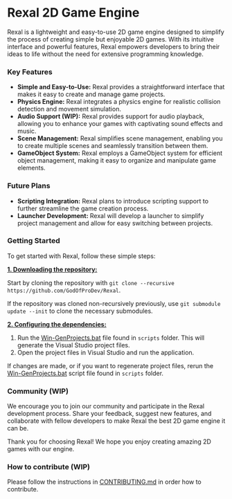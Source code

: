 # Rexal 2D Game Engine

Rexal is a lightweight and easy-to-use 2D game engine designed to simplify the process of creating simple but enjoyable 2D games. With its intuitive interface and powerful features, Rexal empowers developers to bring their ideas to life without the need for extensive programming knowledge.

### Key Features

* **Simple and Easy-to-Use:** Rexal provides a straightforward interface that makes it easy to create and manage game projects.
* **Physics Engine:** Rexal integrates a physics engine for realistic collision detection and movement simulation.
* **Audio Support (WIP):** Rexal provides support for audio playback, allowing you to enhance your games with captivating sound effects and music.
* **Scene Management:** Rexal simplifies scene management, enabling you to create multiple scenes and seamlessly transition between them.
* **GameObject System:** Rexal employs a GameObject system for efficient object management, making it easy to organize and manipulate game elements.

### Future Plans

* **Scripting Integration:** Rexal plans to introduce scripting support to further streamline the game creation process.
* **Launcher Development:** Rexal will develop a launcher to simplify project management and allow for easy switching between projects.

### Getting Started

To get started with Rexal, follow these simple steps:

<ins>**1. Downloading the repository:**</ins>

Start by cloning the repository with `git clone --recursive https://github.com/GodOfProDev/Rexal`.

If the repository was cloned non-recursively previously, use `git submodule update --init` to clone the necessary submodules.

<ins>**2. Configuring the dependencies:**</ins>

1. Run the [Win-GenProjects.bat](https://github.com/GodOfProDev/Rexal/blob/main/scripts/Win-GenProjects.bat) file found in `scripts` folder. This will generate the Visual Studio project files.
2. Open the project files in Visual Studio and run the application.

If changes are made, or if you want to regenerate project files, rerun the [Win-GenProjects.bat](https://github.com/TheCherno/Hazel/blob/master/scripts/Win-GenProjects.bat) script file found in `scripts` folder.


### Community (WIP)

We encourage you to join our community and participate in the Rexal development process. Share your feedback, suggest new features, and collaborate with fellow developers to make Rexal the best 2D game engine it can be.

Thank you for choosing Rexal! We hope you enjoy creating amazing 2D games with our engine.

### How to contribute (WIP)

Please follow the instructions in [CONTRIBUTING.md](https://github.com/GodOfProDev/Rexal/blob/main/CONTRIBUTING.md) in order how to contribute.